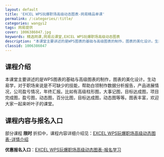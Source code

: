 ```yaml
---
layout: default
title: 'EXCEL WPS玩爆职场高级动态图表-网易精品单课'
permalink: /:categories/:title/
categories: wangyi2
tags: 网易提供
cover: 1006386047.jpg
keywords: 精选网课,网易云课堂,EXCEL WPS玩爆职场高级动态图表
description: "本课堂主要讲述的是WPS图表的基础与高级图表的制作，图表的美化设计。生动易学，对于职场来说是不可缺少的技能，帮助白领制作数据分析报告，产品进展情况，公司盈亏情况，年终汇报。比如有高级柱形图，"
classid: 1006386047
---
```


## 课程介绍

本课堂主要讲述的是WPS图表的基础与高级图表的制作，图表的美化设计。生动易学，对于职场来说是不可缺少的技能，帮助白领制作数据分析报告，产品进展情况，公司盈亏情况，年终汇报。比如有高级柱形图，大事记图，目标达成图，项目完成图，盈亏图，动态图，百分比图，目标达成图，动态图等等。图表丰富，欢迎大家一起来听叶子的课堂。

## 课程内容与报名入口

部分课程 **限时** 折扣中，课程内容详细介绍见：[EXCEL WPS玩爆职场高级动态图表-详情介绍](https://study.163.com/course/introduction/1006386047.htm?share=1&shareId=1025206652&utm_campaign=share&utm_medium=iphoneShare&utm_source=&utm_u=1025206652)

**优惠报名入口**：[EXCEL WPS玩爆职场高级动态图表-报名学习](https://study.163.com/course/introduction/1006386047.htm?share=1&shareId=1025206652&utm_campaign=share&utm_medium=iphoneShare&utm_source=&utm_u=1025206652)

